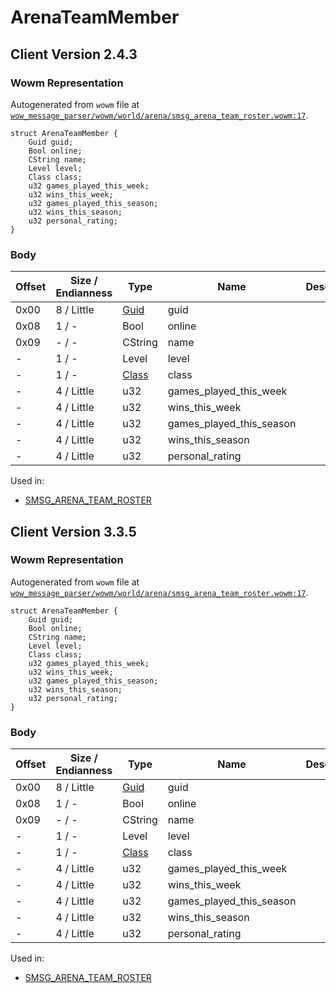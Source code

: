 # ArenaTeamMember

## Client Version 2.4.3

### Wowm Representation

Autogenerated from `wowm` file at [`wow_message_parser/wowm/world/arena/smsg_arena_team_roster.wowm:17`](https://github.com/gtker/wow_messages/tree/main/wow_message_parser/wowm/world/arena/smsg_arena_team_roster.wowm#L17).
```rust,ignore
struct ArenaTeamMember {
    Guid guid;
    Bool online;
    CString name;
    Level level;
    Class class;
    u32 games_played_this_week;
    u32 wins_this_week;
    u32 games_played_this_season;
    u32 wins_this_season;
    u32 personal_rating;
}
```
### Body

| Offset | Size / Endianness | Type | Name | Description | Comment |
| ------ | ----------------- | ---- | ---- | ----------- | ------- |
| 0x00 | 8 / Little | [Guid](../types/packed-guid.md) | guid |  |  |
| 0x08 | 1 / - | Bool | online |  |  |
| 0x09 | - / - | CString | name |  |  |
| - | 1 / - | Level | level |  |  |
| - | 1 / - | [Class](class.md) | class |  |  |
| - | 4 / Little | u32 | games_played_this_week |  |  |
| - | 4 / Little | u32 | wins_this_week |  |  |
| - | 4 / Little | u32 | games_played_this_season |  |  |
| - | 4 / Little | u32 | wins_this_season |  |  |
| - | 4 / Little | u32 | personal_rating |  |  |


Used in:
* [SMSG_ARENA_TEAM_ROSTER](smsg_arena_team_roster.md)

## Client Version 3.3.5

### Wowm Representation

Autogenerated from `wowm` file at [`wow_message_parser/wowm/world/arena/smsg_arena_team_roster.wowm:17`](https://github.com/gtker/wow_messages/tree/main/wow_message_parser/wowm/world/arena/smsg_arena_team_roster.wowm#L17).
```rust,ignore
struct ArenaTeamMember {
    Guid guid;
    Bool online;
    CString name;
    Level level;
    Class class;
    u32 games_played_this_week;
    u32 wins_this_week;
    u32 games_played_this_season;
    u32 wins_this_season;
    u32 personal_rating;
}
```
### Body

| Offset | Size / Endianness | Type | Name | Description | Comment |
| ------ | ----------------- | ---- | ---- | ----------- | ------- |
| 0x00 | 8 / Little | [Guid](../types/packed-guid.md) | guid |  |  |
| 0x08 | 1 / - | Bool | online |  |  |
| 0x09 | - / - | CString | name |  |  |
| - | 1 / - | Level | level |  |  |
| - | 1 / - | [Class](class.md) | class |  |  |
| - | 4 / Little | u32 | games_played_this_week |  |  |
| - | 4 / Little | u32 | wins_this_week |  |  |
| - | 4 / Little | u32 | games_played_this_season |  |  |
| - | 4 / Little | u32 | wins_this_season |  |  |
| - | 4 / Little | u32 | personal_rating |  |  |


Used in:
* [SMSG_ARENA_TEAM_ROSTER](smsg_arena_team_roster.md)

